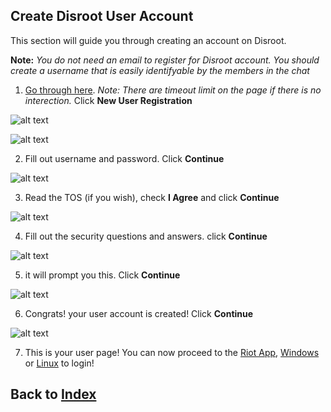 ## Create Disroot User Account

This section will guide you through creating an account on Disroot.

**Note:** *You do not need an email to register for Disroot account. You should create a username that is easily identifyable by the members in the chat*

1. [Go through here](https://user.disroot.org/pwn-disroot/public/). *Note: There are timeout limit on the page if there is no interection.* Click **New User Registration**

![alt text](https://i.imgur.com/AslFcNC.png "User registration")

![alt text](https://i.imgur.com/S6IwR.png "verify")

2. Fill out username and password. Click **Continue**

![alt text](https://i.imgur.com/ZBeG1wU.png "username")

3. Read the TOS (if you wish), check **I Agree** and click **Continue**

![alt text](https://i.imgur.com/AYtwnRo.png "TOS")

4. Fill out the security questions and answers. click **Continue**

![alt text](https://i.imgur.com/c99f2Ta.png "Questions")

5. it will prompt you this. Click **Continue**

![alt text](https://i.imgur.com/MjXjoIm.png "Question's prompt")

6. Congrats! your user account is created! Click **Continue**

![alt text](https://i.imgur.com/jdDWxTC.png "Account created")

7. This is your user page! You can now proceed to the [Riot App](https://madfedora.github.io/mobile), [Windows](https://madfedora.github.io//windows) or [Linux](https://madfedora.github.io/linux) to login!

## Back to [Index](https://madfedora.github.io/)
